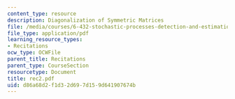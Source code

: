 ```yaml
---
content_type: resource
description: Diagonalization of Symmetric Matrices
file: /media/courses/6-432-stochastic-processes-detection-and-estimation-spring-2004/d86a68d2f1d32d697d159d641907674b_rec2.pdf
file_type: application/pdf
learning_resource_types:
- Recitations
ocw_type: OCWFile
parent_title: Recitations
parent_type: CourseSection
resourcetype: Document
title: rec2.pdf
uid: d86a68d2-f1d3-2d69-7d15-9d641907674b
---
```

